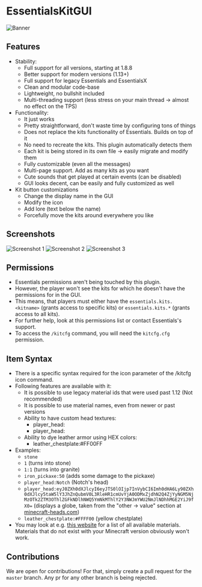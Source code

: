 # EssentialsKitGUI
![Banner](https://public.marcely.de/data/img/products/kitgui/banner.png)

## Features
* Stability:
  * Full support for all versions, starting at 1.8.8
  * Better support for modern versions (1.13+)
  * Full support for legacy Essentials and EssentialsX
  * Clean and modular code-base
  * Lightweight, no bullshit included
  * Multi-threading support (less stress on your main thread -> almost no effect on the TPS)
* Functionality:
  * It just works
  * Pretty straightforward, don't waste time by configuring tons of things
  * Does not replace the kits functionality of Essentials. Builds on top of it
  * No need to recreate the kits. This plugin automatically detects them
  * Each kit is being stored in its own file -> easily migrate and modify them
  * Fully customizable (even all the messages)
  * Multi-page support. Add as many kits as you want
  * Cute sounds that get played at certain events (can be disabled)
  * GUI looks decent, can be easily and fully customized as well
* Kit button customizations
  * Change the display name in the GUI
  * Modify the icon
  * Add lore (text below the name)
  * Forcefully move the kits around everywhere you like
  
## Screenshots
![Screenshot 1](https://public.marcely.de/data/img/products/kitgui/2023-03-12_13.23.46.png)
![Screenshot 2](https://public.marcely.de/data/img/products/kitgui/2023-03-12_13.24.03.png)
![Screenshot 3](https://public.marcely.de/data/img/products/kitgui/2023-03-12_13.24.10.png)

## Permissions
* Essentials permissions aren't being touched by this plugin.
* However, the player won't see the kits for which he doesn't have the permissions for in the GUI.
* This means, that players must either have the `essentials.kits.<kitname>` (grants access to specific kits) or `essentials.kits.*` (grants access to all kits).
* For further help, look at this permissions list or contact Essentials's support.
* To access the `/kitcfg` command, you will need the `kitcfg.cfg` permission.

## Item Syntax
* There is a specific syntax required for the icon parameter of the /kitcfg icon <kit> <icon> command.
* Following features are available with it:
  * It is possible to use legacy material ids that were used past 1.12 (Not recommended)
  * It is possible to use material names, even from newer or past versions
  * Ability to have custom head textures:
    * player_head:<player name>
    * player_head:<texture>
  * Ability to dye leather armor using HEX colors:
    * leather_chestplate:#FF00FF
* Examples:
  * `stone`
  * `1` (turns into stone)
  * `1:1` (turns into granite)
  * `iron_pickaxe:50` (adds some damage to the pickaxe)
  * `player_head:Notch` (Notch's head)
  * `player_head:eyJ0ZXh0dXJlcyI6eyJTS0lOIjp7InVybCI6Imh0dHA6Ly90ZXh0dXJlcy5taW5lY3JhZnQubmV0L3RleHR1cmUvYjA0ODMxZjdhN2Q4ZjYyNGM5NjMzOTk2ZTM3OThlZGFkNDlhNWQ5YmNkMThlY2Y3NWJmYWU2NmJlNDhhMGE2YiJ9fX0=` (displays a globe, taken from the "other -> value" section at [minecraft-heads.com](https://minecraft-heads.com/custom-heads/decoration/60444-globe-with-base))
  * `leather_chestplate:#FFFF00` (yellow chestplate)
* You may look at e.g. [this website](https://hub.spigotmc.org/javadocs/bukkit/org/bukkit/Material.html) for a list of all available materials. Materials that do not exist with your Minecraft version obviously won't work.

## Contributions
We are open for contributions! For that, simply create a pull request for the `master` branch. Any pr for any other branch is being rejected.
